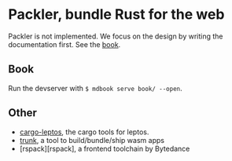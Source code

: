 # Packler, bundle Rust for the web

Packler is not implemented. We focus on the design by writing the documentation
first. See the [book](./book/).

## Book

Run the devserver with `$ mdbook serve book/ --open`.


## Other

- [cargo-leptos][1], the cargo tools for leptos.
- [trunk][2], a tool to build/bundle/ship wasm apps
- [rspack][rspack], a frontend toolchain by Bytedance

[1]: https://github.com/leptos-rs/cargo-leptos
[2]: https://github.com/thedodd/trunk
[3]: https://github.com/web-infra-dev/rspack